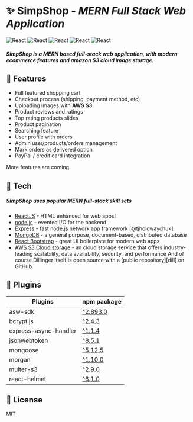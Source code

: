 # ✨ SimpShop - _MERN Full Stack Web Appilcation_

![React](https://img.shields.io/static/v1?label=Frontend&message=React&color=green) ![React](https://img.shields.io/static/v1?label=Server&message=Node.js&color=blue) ![React](https://img.shields.io/static/v1?label=Routes&message=Express&color=red) ![React](https://img.shields.io/static/v1?label=Database&message=MongoDB&color=yellow) ![React](https://img.shields.io/static/v1?label=Image-Storage&message=AWS-S3&color=pink) 

##### SimpShop is a MERN based full-stack web application, with modern ecommerce features and amazon S3 cloud image storage.


## 🎉 Features
- Full featured shopping cart
- Checkout process (shipping, payment method, etc)
- Uploading images with **AWS S3**
- Product reviews and ratings
- Top rating products slides
- Product pagination
- Searching feature
- User profile with orders
- Admin user/products/orders management
- Mark orders as delivered option
- PayPal / credit card integration

More features are coming.

## 🚀 Tech

##### SimpShop uses popular MERN full-stack skill sets

- [ReactJS] - HTML enhanced for web apps!
- [node.js] - evented I/O for the backend
- [Express] - fast node.js network app framework [@tjholowaychuk]
- [MongoDB] - a general purpose, document-based, distributed database
- [React Bootstrap] - great UI boilerplate for modern web apps
- [AWS S3 Cloud storage] - an cloud storage service that offers industry-leading scalability, data availability, security, and performance
And of course Dillinger itself is open source with a [public repository][dill]
 on GitHub.

## 🔧 Plugins
    
| Plugins | npm package |
| ------ | ------ |
| asw-sdk | [^2.893.0](https://www.npmjs.com/package/aws-sdk)|
| bcrypt.js | [^2.4.3](https://www.npmjs.com/package/bcrypt)|
| express-async-handler |[^1.1.4](https://www.npmjs.com/package/express-async-handler) |
| jsonwebtoken |[^8.5.1](https://www.npmjs.com/package/jsonwebtoken)|
| mongoose | [^5.12.5](https://www.npmjs.com/package/mongoose)|
| morgan | [^1.10.0](https://www.npmjs.com/package/morgan) |
| multer-s3 | [^2.9.0](https://www.npmjs.com/package/multer-s3)|
| react-helmet |[^6.1.0](https://www.npmjs.com/package/react-helmet) |



## 📖 License

MIT

   [MongoDB]: <https://www.mongodb.com>
   [node.js]: <http://nodejs.org>
   [React Bootstrap]: <https://react-bootstrap.github.io/>
   [AWS S3 Cloud storage]: <https://aws.amazon.com/s3/?nc1=h_ls>
   [express]: <http://expressjs.com>
   [ReactJS]: <https://reactjs.org/>
